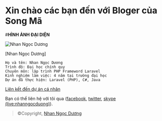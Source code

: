 # Xin chào các bạn đến với Bloger của Song Mã
#**HÌNH ẢNH ĐẠI DIỆN**

![Nhan Ngọc Dương](https://lh3.googleusercontent.com/OJjNgpzUI4cgHZLrAvJLj47j0etYmZvFrYpd5Q_8A48xXSKsYybB01EZS29lUwjn2ltUnShkLVVtTA)

[Nhan Ngọc Dương]

```
Họ và tên: Nhan Ngọc Dương
Trình độ: Đại học chính quy
Chuyên môn: lập trình PHP Frameword Laravel
Kinh nghiệm làm việc: 4 năm tại trường đại học
Dự án đã thực hiện: Laravel (PHP), C#, Java
```
 [Liên kết đến dự án cá nhân](https://github.com/nhanngocduong)

Bạn có thể liên hệ với tôi qua  ([facebook](https://www.facebook.com/nhanngocduong.songma), [twitter](https://twitter.com/nhanngocduong), [skype (live:nhanngocduong)]( )).

>©Copyright, [Nhan Ngọc Dương](https://www.facebook.com/nhanngocduong.songma)
